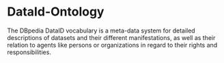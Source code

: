 # DataId-Ontology
The DBpedia DataID vocabulary is a meta-data system for detailed descriptions of datasets and their different manifestations, as well as their relation to agents like persons or organizations in regard to their rights and responsibilities.
